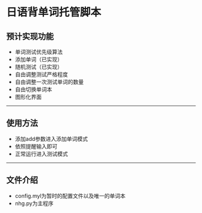 # 日语背单词托管脚本
## 预计实现功能
- 单词测试优先级算法
- 添加单词（已实现）
- 随机测试（已实现）
- 自由调整测试严格程度
- 自由调整一次测试单词的数量
- 自由切换单词本
- 图形化界面

------------

## 使用方法
- 添加add参数进入添加单词模式
- 依照提醒输入即可
- 正常运行进入测试模式

------------
## 文件介绍
- config.myl为暂时的配置文件以及唯一的单词本
- nhg.py为主程序
